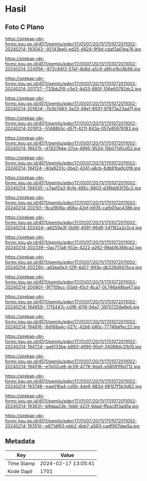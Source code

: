 # Hasil

## Foto C Plano

https://sirekap-obj-formc.kpu.go.id/4511/pemilu/pdpr/17/01/07/20/11/1701072011002-20240214-193043--92143be0-ed25-4624-9f9d-cdaf3a01ea76.jpg

https://sirekap-obj-formc.kpu.go.id/4511/pemilu/pdpr/17/01/07/20/11/1701072011002-20240214-224956--872c84f3-57a1-4b8d-a5c9-a9fce1bc8b98.jpg

https://sirekap-obj-formc.kpu.go.id/4511/pemilu/pdpr/17/01/07/20/11/1701072011002-20240214-201737--733bb2f8-c5e3-4d33-880f-106e60792dc2.jpg

https://sirekap-obj-formc.kpu.go.id/4511/pemilu/pdpr/17/01/07/20/11/1701072011002-20240214-201824--7b3b7483-3a23-49e1-8931-97873a23ad7f.jpg

https://sirekap-obj-formc.kpu.go.id/4511/pemilu/pdpr/17/01/07/20/11/1701072011002-20240214-201913--51488b5c-d57f-421f-843a-057e85978183.jpg

https://sirekap-obj-formc.kpu.go.id/4511/pemilu/pdpr/17/01/07/20/11/1701072011002-20240214-194215--d783784e-37ce-4995-952d-15b071d1cd52.jpg

https://sirekap-obj-formc.kpu.go.id/4511/pemilu/pdpr/17/01/07/20/11/1701072011002-20240214-194124--40a9231c-0be2-4241-a8cb-6db91ba9c0f8.jpg

https://sirekap-obj-formc.kpu.go.id/4511/pemilu/pdpr/17/01/07/20/11/1701072011002-20240214-194035--c7aef2a3-8cfe-485c-8803-d38bb83f35c2.jpg

https://sirekap-obj-formc.kpu.go.id/4511/pemilu/pdpr/17/01/07/20/11/1701072011002-20240214-202101--9ca1906a-d58a-42ef-b935-cafb05ac4386.jpg

https://sirekap-obj-formc.kpu.go.id/4511/pemilu/pdpr/17/01/07/20/11/1701072011002-20240214-202424--a6259a3f-5b59-4091-96d9-54f182a2c0cd.jpg

https://sirekap-obj-formc.kpu.go.id/4511/pemilu/pdpr/17/01/07/20/11/1701072011002-20240214-202339--0ac717a8-f02e-4222-a262-99abfb368ca2.jpg

https://sirekap-obj-formc.kpu.go.id/4511/pemilu/pdpr/17/01/07/20/11/1701072011002-20240214-202250--a63ea5e3-f2ff-4d27-993e-db328d947bce.jpg

https://sirekap-obj-formc.kpu.go.id/4511/pemilu/pdpr/17/01/07/20/11/1701072011002-20240214-200801--9f710bcc-55dd-45cf-8ca7-0c746a48ba47.jpg

https://sirekap-obj-formc.kpu.go.id/4511/pemilu/pdpr/17/01/07/20/11/1701072011002-20240214-194959--1715447c-c0f6-4119-94a7-39707258a9e6.jpg

https://sirekap-obj-formc.kpu.go.id/4511/pemilu/pdpr/17/01/07/20/11/1701072011002-20240214-194816--6d168a4c-027c-42b6-b80c-77749affec22.jpg

https://sirekap-obj-formc.kpu.go.id/4511/pemilu/pdpr/17/01/07/20/11/1701072011002-20240214-194724--ae6133be-b893-4990-90e1-34088dc31b15.jpg

https://sirekap-obj-formc.kpu.go.id/4511/pemilu/pdpr/17/01/07/20/11/1701072011002-20240214-194516--e7b02ce6-dc59-4776-9da5-e58591f6d712.jpg

https://sirekap-obj-formc.kpu.go.id/4511/pemilu/pdpr/17/01/07/20/11/1701072011002-20240214-193748--eae016a4-cd5b-4de9-882d-98107f5b3d62.jpg

https://sirekap-obj-formc.kpu.go.id/4511/pemilu/pdpr/17/01/07/20/11/1701072011002-20240214-193631--b9daa23b-7eb6-422f-9dad-ffbac9f3ad0a.jpg

https://sirekap-obj-formc.kpu.go.id/4511/pemilu/pdpr/17/01/07/20/11/1701072011002-20240214-193510--e871df63-ebb2-4bb7-a593-cadf907dae5a.jpg


## Metadata

| Key        | Value               |
| ---------- | ------------------- |
| Time Stamp | 2024-02-17 13:05:41 |
| Kode Dapil | 1701                |



